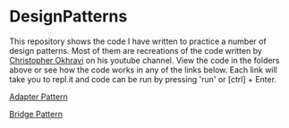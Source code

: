 # DesignPatterns

This repository shows the code I have written to practice a number of design patterns. Most of them are recreations of the code written by [Christopher Okhravi](https://www.youtube.com/watch?v=v9ejT8FO-7I&list=PLrhzvIcii6GNjpARdnO4ueTUAVR9eMBpc) on his youtube channel. View the code in the folders above or see how the code works in any of the links below. Each link will take you to repl.it and code can be run by pressing 'run' or \[ctrl\] + Enter.

[Adapter Pattern](https://repl.it/@dukies_2000/AdapterPattern)

[Bridge Pattern](https://repl.it/@dukies_2000/BridgePattern)
